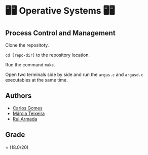 # 🖥️🖥️ Operative Systems 🖥️🖥️

## Process Control and Management

Clone the repositoty.

`cd [repo-dir]` to the repository location.

Run the command `make`.

Open two terminals side by side and run the `argus.c` and `argusd.c` executables at the same time.

## Authors
* [Carlos Gomes](https://github.com/CGDEX)
* [Márcia Teixeira](https://github.com/teixeiramarcia)
* [Rui Armada](https://github.com/RuiArmada)

## Grade
⭐ (18.0/20)
